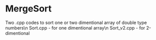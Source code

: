 # MergeSort
Two .cpp codes to sort one or two dimentional array of double type numbers\n
Sort.cpp - for one dimentional array\n
Sort_v2.cpp -  for 2-dimentional
